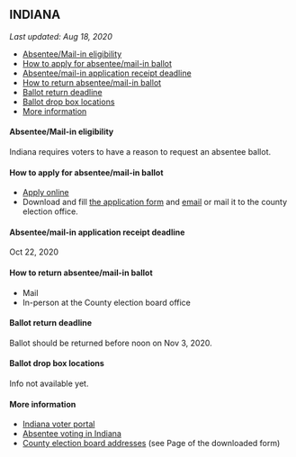 ## INDIANA

*Last updated: Aug 18, 2020*

* [Absentee/Mail-in eligibility](#absenteemail-in-eligibility)
* [How to apply for absentee/mail-in ballot](#how-to-apply-for-absenteemail-in-ballot)
* [Absentee/mail-in application receipt deadline](#absenteemail-in-application-receipt-deadline)
* [How to return absentee/mail-in ballot](#how-to-return-absenteemail-in-ballot)
* [Ballot return deadline](#ballot-return-deadline)
* [Ballot drop box locations](#ballot-drop-box-locations)
* [More information](#more-information)


#### Absentee/Mail-in eligibility
Indiana requires voters to have a reason to request an absentee ballot.


#### How to apply for absentee/mail-in ballot
* [Apply online](https://indianavoters.in.gov/MVPHome/PrintDocuments)
* Download and fill [the application form](https://forms.in.gov/Download.aspx?id=8691) and [email](https://www.in.gov/sos/elections/files/Copy%20of%20County%20Absentee%20Email%20Address%20List%20(2020.4.6)%20-%20Clickable%20Links.xlsx) or mail it to the county election office.


#### Absentee/mail-in application receipt deadline
Oct 22, 2020


#### How to return absentee/mail-in ballot
* Mail 
* In-person at the County election board office


#### Ballot return deadline
Ballot should be returned before noon on Nov 3, 2020.


#### Ballot drop box locations
Info not available yet.


#### More information
* [Indiana voter portal](https://indianavoters.in.gov/)
* [Absentee voting in Indiana](https://www.in.gov/sos/elections/2402.htm)
* [County election board addresses](https://forms.in.gov/Download.aspx?id=8691) (see Page of the downloaded form)
